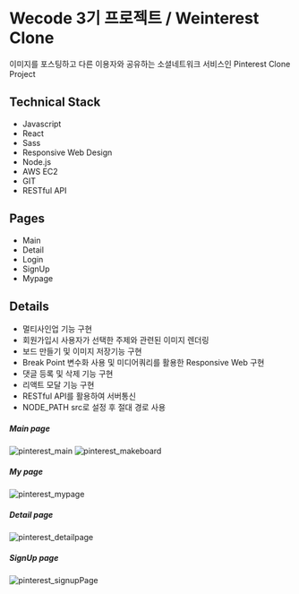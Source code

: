 # Wecode 3기 프로젝트 / Weinterest Clone  
이미지를 포스팅하고 다른 이용자와 공유하는 소셜네트워크 서비스인 Pinterest Clone Project
 
## Technical Stack

- Javascript
- React
- Sass
- Responsive Web Design
- Node.js
- AWS EC2
- GIT 
- RESTful API


## Pages

- Main
- Detail
- Login
- SignUp
- Mypage

## Details

- 멀티사인업 기능 구현 
- 회원가입시 사용자가 선택한 주제와 관련된 이미지 렌더링
- 보드 만들기 및 이미지 저장기능 구현
- Break Point 변수화 사용 및 미디어쿼리를 활용한 Responsive Web 구현
- 댓글 등록 및 삭제 기능 구현
- 리액트 모달 기능 구현
- RESTful API를 활용하여 서버통신
- NODE_PATH src로 설정 후 절대 경로 사용

##### Main page
 ![pinterest_main](https://user-images.githubusercontent.com/51526739/69913544-44bda180-147c-11ea-8d1e-a3bead3f0733.jpg)
 ![pinterest_makeboard](https://user-images.githubusercontent.com/51526739/69914143-05934e80-1484-11ea-8df4-fdf9f316cd25.jpg)
 
##### My page
 ![pinterest_mypage](https://user-images.githubusercontent.com/51526739/69914150-193eb500-1484-11ea-8a84-5621eb26539c.png)

##### Detail page
 ![pinterest_detailpage](https://user-images.githubusercontent.com/51526739/69914161-3c696480-1484-11ea-8c42-587058e7ee13.png)

##### SignUp page
 ![pinterest_signupPage](https://user-images.githubusercontent.com/51526739/69914174-628f0480-1484-11ea-98b5-496a5ed91682.png)
